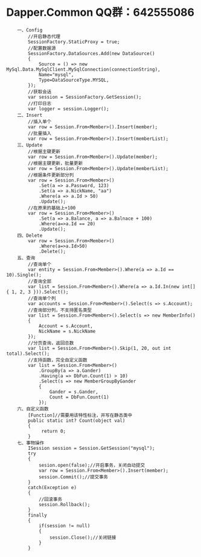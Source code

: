 # Dapper.Common QQ群：642555086

        
        
        一、Config
            //开启静态代理
            SessionFactory.StaticProxy = true;
            //配置数据源
            SessionFactory.DataSources.Add(new DataSource()
            {
                Source = () => new MySql.Data.MySqlClient.MySqlConnection(connectionString),
                Name="mysql",
                Type=DataSourceType.MYSQL,
            });
            //获取会话
            var session = SessionFactory.GetSession();
            //打印日志
            var logger = session.Logger();
        二、Insert
            //插入单个
            var row = Session.From<Member>().Insert(member);
            //批量插入
            var row = Session.From<Member>().Insert(memberList);
        三、Update
            //根据主键更新
            var row = Session.From<Member>().Update(member);
            //根据主键更新，批量更新
            var row = Session.From<Member>().Update(memberList);
            //根据条件更新部分列
            var row = Session.From<Member>()
                .Set(a => a.Password, 123)
                .Set(a => a.NickName, "aa")
                .Where(a => a.Id > 50)
                .Update();
            //在原来的基础上+100
            var row = Session.From<Member>()
                .Set(a => a.Balance, a => a.Balnace + 100)
                .Where(a=>a.Id == 20)
                .Update();
        四、Delete
            var row = Session.From<Member>()
                .Where(a=>a.Id>50)
                .Delete();
        五、查询
            //查询单个
            var entity = Session.From<Member>().Where(a => a.Id == 10).Single();
            //查询全部
            var list = Session.From<Member>().Where(a => a.Id.In(new int[] { 1, 2, 3 })).Select();
            //查询单个列
            var accounts = Session.From<Member>().Select(s => s.Account);
            //查询部分列，不支持匿名类型
            var list = Session.From<Member>().Select(s => new MemberInfo()
            {
                Account = s.Account,
                NickName = s.NickName
            });
            //分页查询，返回总数
            var list = Session.From<Member>().Skip(1, 20, out int total).Select();
            //支持函数，完全自定义函数
            var list = Session.From<Member>()
                .GroupBy(a => a.Gander)
                .Having(a => DbFun.Count(1) > 10)
                .Select(s => new MemberGroupByGander
                {
                    Gander = s.Gander,
                    Count = DbFun.Count(1)
                });
        六、自定义函数
            [Function]//需要用该特性标注，并写在静态类中
            public static int? Count(object val)
            {
                 return 0;
            }
        七、事物操作
            ISession session = Session.GetSession("mysql");
            try
            {
                sesion.open(false);//开启事务，关闭自动提交
                var row = Session.From<Member>().Insert(member);
                session.Commit();//提交事务
            }
            catch(Exception e)
            {
                //回滚事务
                session.Rollback();
            }
            finally
            {
                if(session != null)
                {
                    session.Close();//关闭链接
                }
            }
            
